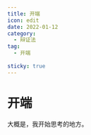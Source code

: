 ```yaml
---
title: 开端
icon: edit
date: 2022-01-12
category:
  - 辩证法
tag:
  - 开端
  
sticky: true
---
```


# 开端

大概是，我开始思考的地方。